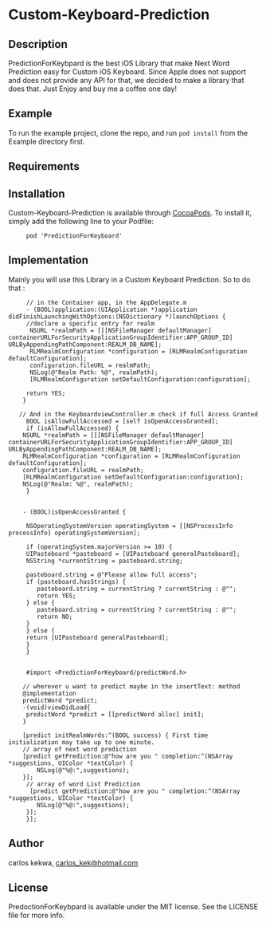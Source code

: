 # Custom-Keyboard-Prediction

## Description 

PredictionForKeybpard is the best iOS Library that make Next Word Prediction easy for Custom iOS Keyboard. 
Since Apple does not support and does not provide any API for that, we decided to make a library that does that. Just Enjoy and buy me a coffee one day!

## Example

To run the example project, clone the repo, and run `pod install` from the Example directory first.

## Requirements

## Installation

Custom-Keyboard-Prediction is available through [CocoaPods](https://cocoapods.org). To install
it, simply add the following line to your Podfile:

         pod 'PredictionForKeyboard'

## Implementation

 Mainly you will use this Library in a Custom Keyboard Prediction. 
 So to do that :

         // in the Container app, in the AppDelegate.m
         - (BOOL)application:(UIApplication *)application didFinishLaunchingWithOptions:(NSDictionary *)launchOptions {
         //declare a specific entry for realm 
          NSURL *realmPath = [[[NSFileManager defaultManager] containerURLForSecurityApplicationGroupIdentifier:APP_GROUP_ID] URLByAppendingPathComponent:REALM_DB_NAME]; 
          RLMRealmConfiguration *configuration = [RLMRealmConfiguration defaultConfiguration];
          configuration.fileURL = realmPath;
          NSLog(@"Realm Path: %@", realmPath);
          [RLMRealmConfiguration setDefaultConfiguration:configuration];
    
         return YES;
        }

       // And in the KeyboardviewController.m check if full Access Granted
         BOOL isAllowFullAccessed = [self isOpenAccessGranted];
         if (isAllowFullAccessed) {
        NSURL *realmPath = [[[NSFileManager defaultManager] containerURLForSecurityApplicationGroupIdentifier:APP_GROUP_ID] URLByAppendingPathComponent:REALM_DB_NAME];
        RLMRealmConfiguration *configuration = [RLMRealmConfiguration defaultConfiguration];
        configuration.fileURL = realmPath;
        [RLMRealmConfiguration setDefaultConfiguration:configuration];
        NSLog(@"Realm: %@", realmPath);
         }


        - (BOOL)isOpenAccessGranted {
    
         NSOperatingSystemVersion operatingSystem = [[NSProcessInfo processInfo] operatingSystemVersion];
    
         if (operatingSystem.majorVersion >= 10) {
         UIPasteboard *pasteboard = [UIPasteboard generalPasteboard];
         NSString *currentString = pasteboard.string;
        
         pasteboard.string = @"Please allow full access";
         if (pasteboard.hasStrings) {
            pasteboard.string = currentString ? currentString : @"";
            return YES;
         } else {
            pasteboard.string = currentString ? currentString : @"";
            return NO;
         }
         } else {
         return [UIPasteboard generalPasteboard];
         }
         }


         #import <PredictionForKeyboard/predictWord.h>

        // wherever u want to predict maybe in the insertText: method
        @implementation
        predictWord *predict; 
        -(void)viewDidLoad{
         predictWord *predict = [[predictWord alloc] init];
        }

        [predict initRealmWords:^(BOOL success) { First time initialization may take up to one minute.
        // array of next word prediction 
        [predict getPrediction:@"how are you " completion:^(NSArray *suggestions, UIColor *textColor) {
            NSLog(@"%@:",suggestions); 
        }];
         // array of word List Prediction 
          [predict getPrediction:@"how are you " completion:^(NSArray *suggestions, UIColor *textColor) {
            NSLog(@"%@:",suggestions); 
         }];
         }];


## Author

carlos kekwa, carlos_kek@hotmail.com

## License

PredoctionForKeybpard is available under the MIT license. See the LICENSE file for more info.

